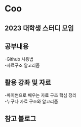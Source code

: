 # Coo
## 2023 대학생 스터디 모임

## 공부내용
-Github 사용법    
-자료구조 알고리즘  

## 활용 강좌 및 자료 
-파이썬으로 배우는 자료 구조 핵심 정리  
-누구나 자료 구조와 알고리즘  

## 참고 블로그
### 
